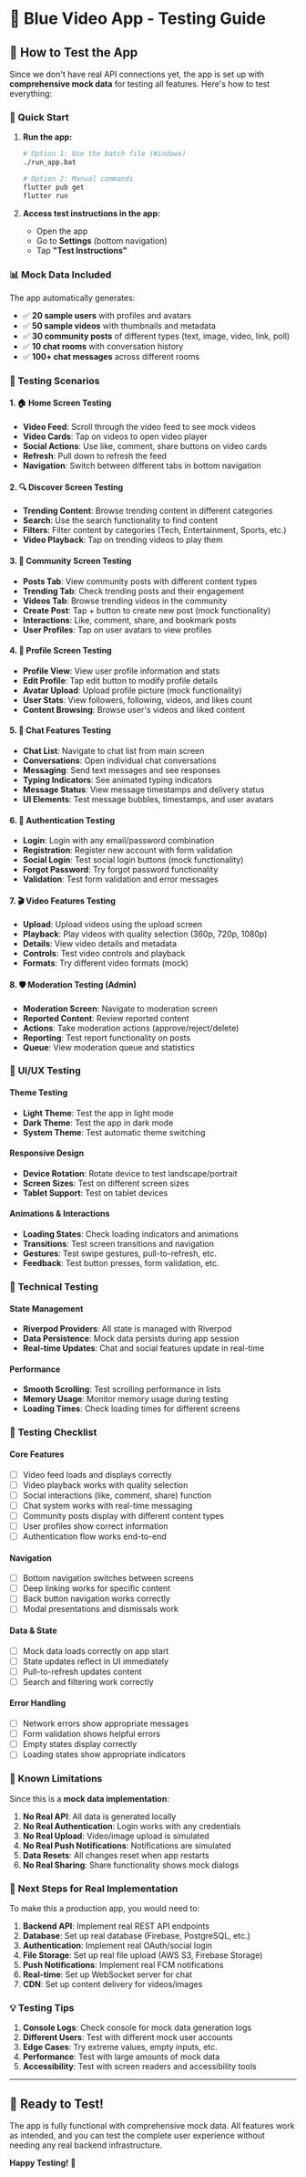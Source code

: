 # 🧪 Blue Video App - Testing Guide

## 📱 How to Test the App

Since we don't have real API connections yet, the app is set up with **comprehensive mock data** for testing all features. Here's how to test everything:

### 🚀 Quick Start

1. **Run the app:**
   ```bash
   # Option 1: Use the batch file (Windows)
   ./run_app.bat
   
   # Option 2: Manual commands
   flutter pub get
   flutter run
   ```

2. **Access test instructions in the app:**
   - Open the app
   - Go to **Settings** (bottom navigation)
   - Tap **"Test Instructions"**

### 📊 Mock Data Included

The app automatically generates:
- ✅ **20 sample users** with profiles and avatars
- ✅ **50 sample videos** with thumbnails and metadata
- ✅ **30 community posts** of different types (text, image, video, link, poll)
- ✅ **10 chat rooms** with conversation history
- ✅ **100+ chat messages** across different rooms

### 🎯 Testing Scenarios

#### 1. 🏠 **Home Screen Testing**
- **Video Feed**: Scroll through the video feed to see mock videos
- **Video Cards**: Tap on videos to open video player
- **Social Actions**: Use like, comment, share buttons on video cards
- **Refresh**: Pull down to refresh the feed
- **Navigation**: Switch between different tabs in bottom navigation

#### 2. 🔍 **Discover Screen Testing**
- **Trending Content**: Browse trending content in different categories
- **Search**: Use the search functionality to find content
- **Filters**: Filter content by categories (Tech, Entertainment, Sports, etc.)
- **Video Playback**: Tap on trending videos to play them

#### 3. 💬 **Community Screen Testing**
- **Posts Tab**: View community posts with different content types
- **Trending Tab**: Check trending posts and their engagement
- **Videos Tab**: Browse trending videos in the community
- **Create Post**: Tap + button to create new post (mock functionality)
- **Interactions**: Like, comment, share, and bookmark posts
- **User Profiles**: Tap on user avatars to view profiles

#### 4. 👤 **Profile Screen Testing**
- **Profile View**: View user profile information and stats
- **Edit Profile**: Tap edit button to modify profile details
- **Avatar Upload**: Upload profile picture (mock functionality)
- **User Stats**: View followers, following, videos, and likes count
- **Content Browsing**: Browse user's videos and liked content

#### 5. 💭 **Chat Features Testing**
- **Chat List**: Navigate to chat list from main screen
- **Conversations**: Open individual chat conversations
- **Messaging**: Send text messages and see responses
- **Typing Indicators**: See animated typing indicators
- **Message Status**: View message timestamps and delivery status
- **UI Elements**: Test message bubbles, timestamps, and user avatars

#### 6. 🔐 **Authentication Testing**
- **Login**: Login with any email/password combination
- **Registration**: Register new account with form validation
- **Social Login**: Test social login buttons (mock functionality)
- **Forgot Password**: Try forgot password functionality
- **Validation**: Test form validation and error messages

#### 7. 🎬 **Video Features Testing**
- **Upload**: Upload videos using the upload screen
- **Playback**: Play videos with quality selection (360p, 720p, 1080p)
- **Details**: View video details and metadata
- **Controls**: Test video controls and playback
- **Formats**: Try different video formats (mock)

#### 8. 🛡️ **Moderation Testing (Admin)**
- **Moderation Screen**: Navigate to moderation screen
- **Reported Content**: Review reported content
- **Actions**: Take moderation actions (approve/reject/delete)
- **Reporting**: Test report functionality on posts
- **Queue**: View moderation queue and statistics

### 🎨 **UI/UX Testing**

#### **Theme Testing**
- **Light Theme**: Test the app in light mode
- **Dark Theme**: Test the app in dark mode
- **System Theme**: Test automatic theme switching

#### **Responsive Design**
- **Device Rotation**: Rotate device to test landscape/portrait
- **Screen Sizes**: Test on different screen sizes
- **Tablet Support**: Test on tablet devices

#### **Animations & Interactions**
- **Loading States**: Check loading indicators and animations
- **Transitions**: Test screen transitions and navigation
- **Gestures**: Test swipe gestures, pull-to-refresh, etc.
- **Feedback**: Test button presses, form validation, etc.

### 🔧 **Technical Testing**

#### **State Management**
- **Riverpod Providers**: All state is managed with Riverpod
- **Data Persistence**: Mock data persists during app session
- **Real-time Updates**: Chat and social features update in real-time

#### **Performance**
- **Smooth Scrolling**: Test scrolling performance in lists
- **Memory Usage**: Monitor memory usage during testing
- **Loading Times**: Check loading times for different screens

### 📝 **Testing Checklist**

#### **Core Features**
- [ ] Video feed loads and displays correctly
- [ ] Video playback works with quality selection
- [ ] Social interactions (like, comment, share) function
- [ ] Chat system works with real-time messaging
- [ ] Community posts display with different content types
- [ ] User profiles show correct information
- [ ] Authentication flow works end-to-end

#### **Navigation**
- [ ] Bottom navigation switches between screens
- [ ] Deep linking works for specific content
- [ ] Back button navigation works correctly
- [ ] Modal presentations and dismissals work

#### **Data & State**
- [ ] Mock data loads correctly on app start
- [ ] State updates reflect in UI immediately
- [ ] Pull-to-refresh updates content
- [ ] Search and filtering work correctly

#### **Error Handling**
- [ ] Network errors show appropriate messages
- [ ] Form validation shows helpful errors
- [ ] Empty states display correctly
- [ ] Loading states show appropriate indicators

### 🐛 **Known Limitations**

Since this is a **mock data implementation**:

1. **No Real API**: All data is generated locally
2. **No Real Authentication**: Login works with any credentials
3. **No Real Upload**: Video/image upload is simulated
4. **No Real Push Notifications**: Notifications are simulated
5. **Data Resets**: All changes reset when app restarts
6. **No Real Sharing**: Share functionality shows mock dialogs

### 🚀 **Next Steps for Real Implementation**

To make this a production app, you would need to:

1. **Backend API**: Implement real REST API endpoints
2. **Database**: Set up real database (Firebase, PostgreSQL, etc.)
3. **Authentication**: Implement real OAuth/social login
4. **File Storage**: Set up real file upload (AWS S3, Firebase Storage)
5. **Push Notifications**: Implement real FCM notifications
6. **Real-time**: Set up WebSocket server for chat
7. **CDN**: Set up content delivery for videos/images

### 💡 **Testing Tips**

1. **Console Logs**: Check console for mock data generation logs
2. **Different Users**: Test with different mock user accounts
3. **Edge Cases**: Try extreme values, empty inputs, etc.
4. **Performance**: Test with large amounts of mock data
5. **Accessibility**: Test with screen readers and accessibility tools

---

## 🎉 **Ready to Test!**

The app is fully functional with comprehensive mock data. All features work as intended, and you can test the complete user experience without needing any real backend infrastructure.

**Happy Testing!** 🚀
